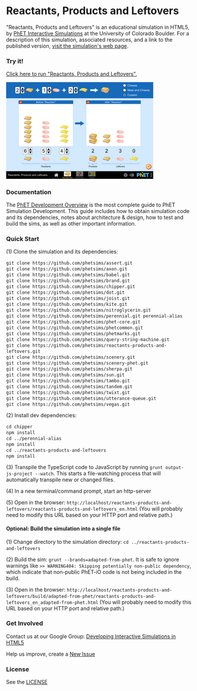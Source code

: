 Reactants, Products and Leftovers
=============
"Reactants, Products and Leftovers" is an educational simulation in HTML5, by <a href="https://phet.colorado.edu/" target="_blank">PhET
Interactive Simulations</a>
at the University of Colorado Boulder. For a description of this simulation, associated resources, and a link to the
published version,
<a href="https://phet.colorado.edu/en/simulation/reactants-products-and-leftovers" target="_blank">visit the simulation's web page</a>.

### Try it!

<a href="https://phet.colorado.edu/sims/html/reactants-products-and-leftovers/latest/reactants-products-and-leftovers_en.html" target="_blank">Click here to
run "Reactants, Products and Leftovers".</a>

<a href="https://phet.colorado.edu/sims/html/reactants-products-and-leftovers/latest/reactants-products-and-leftovers_en.html" target="_blank">
<img src="https://raw.githubusercontent.com/phetsims/reactants-products-and-leftovers/main/assets/reactants-products-and-leftovers-screenshot.png" alt="Screenshot" style="width: 400px;"/>
</a>

### Documentation

The <a href="https://github.com/phetsims/phet-info/blob/main/doc/phet-development-overview.md" target="_blank">PhET
Development Overview</a> is the most complete guide to PhET Simulation Development. This guide includes how to obtain
simulation code and its dependencies, notes about architecture & design, how to test and build the sims, as well as
other important information.

### Quick Start

(1) Clone the simulation and its dependencies:

```
git clone https://github.com/phetsims/assert.git
git clone https://github.com/phetsims/axon.git
git clone https://github.com/phetsims/babel.git
git clone https://github.com/phetsims/brand.git
git clone https://github.com/phetsims/chipper.git
git clone https://github.com/phetsims/dot.git
git clone https://github.com/phetsims/joist.git
git clone https://github.com/phetsims/kite.git
git clone https://github.com/phetsims/nitroglycerin.git
git clone https://github.com/phetsims/perennial.git perennial-alias
git clone https://github.com/phetsims/phet-core.git
git clone https://github.com/phetsims/phetcommon.git
git clone https://github.com/phetsims/phetmarks.git
git clone https://github.com/phetsims/query-string-machine.git
git clone https://github.com/phetsims/reactants-products-and-leftovers.git
git clone https://github.com/phetsims/scenery.git
git clone https://github.com/phetsims/scenery-phet.git
git clone https://github.com/phetsims/sherpa.git
git clone https://github.com/phetsims/sun.git
git clone https://github.com/phetsims/tambo.git
git clone https://github.com/phetsims/tandem.git
git clone https://github.com/phetsims/twixt.git
git clone https://github.com/phetsims/utterance-queue.git
git clone https://github.com/phetsims/vegas.git
```

(2) Install dev dependencies:

```
cd chipper
npm install
cd ../perennial-alias
npm install
cd ../reactants-products-and-leftovers
npm install
```

(3) Transpile the TypeScript code to JavaScript by running `grunt output-js-project --watch`. This starts a file-watching process that will automatically transpile
new or changed files.

(4) In a new terminal/command prompt, start an http-server

(5) Open in the browser: `http://localhost/reactants-products-and-leftovers/reactants-products-and-leftovers_en.html` (You will probably need to modify this
URL based on your HTTP port and relative path.)

#### Optional: Build the simulation into a single file

(1) Change directory to the simulation directory: `cd ../reactants-products-and-leftovers`

(2) Build the sim: `grunt --brands=adapted-from-phet`. It is safe to ignore warnings
like `>> WARNING404: Skipping potentially non-public dependency`, which indicate that non-public PhET-iO code is not
being included in the build.

(3) Open in the
browser: `http://localhost/reactants-products-and-leftovers/build/adapted-from-phet/reactants-products-and-leftovers_en_adapted-from-phet.html` (You will
probably need to modify this URL based on your HTTP port and relative path.)

### Get Involved

Contact us at our Google
Group: <a href="http://groups.google.com/forum/#!forum/developing-interactive-simulations-in-html5" target="_blank">
Developing Interactive Simulations in HTML5</a>

Help us improve, create a <a href="http://github.com/phetsims/reactants-products-and-leftovers/issues/new" target="_blank">New Issue</a>

### License

See the <a href="https://github.com/phetsims/reactants-products-and-leftovers/blob/main/LICENSE" target="_blank">LICENSE</a>
